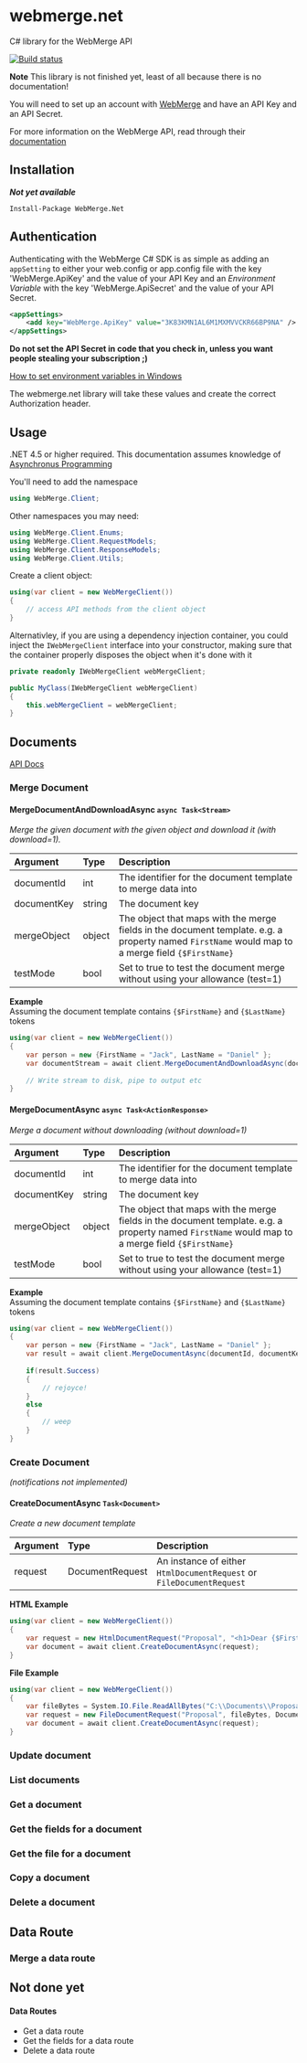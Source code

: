 # webmerge.net
C# library for the WebMerge API

[![Build status](https://ci.appveyor.com/api/projects/status/9rk7abm8qyi7hlus?svg=true)](https://ci.appveyor.com/project/csharpsi/webmerge-net)

**Note** This library is not finished yet, least of all because there is no documentation!

You will need to set up an account with [WebMerge](https://www.webmerge.me) and have an API Key and an API Secret.

For more information on the WebMerge API, read through their [documentation](https://www.webmerge.me/developers)

## Installation 

***Not yet available***

```
Install-Package WebMerge.Net
```

## Authentication
Authenticating with the WebMerge C# SDK is as simple as adding an `appSetting` to either your web.config or app.config file with the key 'WebMerge.ApiKey' and the value of your API Key and an *Environment Variable* with the key 'WebMerge.ApiSecret' and the value of your API Secret.

```xml
<appSettings>
    <add key="WebMerge.ApiKey" value="3K83KMN1AL6M1MXMVVCKR66BP9NA" />
</appSettings>
``` 

**Do not set the API Secret in code that you check in, unless you want people stealing your subscription ;)**

[How to set environment variables in Windows](http://lmgtfy.com/?q=windows+10+set+environment+variable)

The webmerge.net library will take these values and create the correct Authorization header.

## Usage

.NET 4.5 or higher required. This documentation assumes knowledge of [Asynchronus Programming](https://msdn.microsoft.com/en-us/library/hh191443.aspx)

You'll need to add the namespace

```c#
using WebMerge.Client;
```

Other namespaces you may need:

```c#
using WebMerge.Client.Enums;
using WebMerge.Client.RequestModels;
using WebMerge.Client.ResponseModels;
using WebMerge.Client.Utils;
```

Create a client object:

```c#
using(var client = new WebMergeClient())
{
    // access API methods from the client object
}
```

Alternativley, if you are using a dependency injection container, you could inject the `IWebMergeClient` interface into your constructor, making sure that the container properly disposes the object when it's done with it

``` c#
private readonly IWebMergeClient webMergeClient;

public MyClass(IWebMergeClient webMergeClient) 
{
    this.webMergeClient = webMergeClient;
}
```

## Documents
[API Docs](https://www.webmerge.me/developers/documents)

### Merge Document

#### MergeDocumentAndDownloadAsync `async Task<Stream>`

*Merge the given document with the given object and download it (with download=1).*

|Argument|Type|Description|
|:---|:---|:---|
|documentId|int|The identifier for the document template to merge data into|
|documentKey|string|The document key|
|mergeObject|object|The object that maps with the merge fields in the document template. e.g. a property named `FirstName` would map to a merge field `{$FirstName}`|
|testMode|bool|Set to true to test the document merge without using your allowance (test=1)|

**Example**  
Assuming the document template contains `{$FirstName}` and `{$LastName}` tokens

``` c#
using(var client = new WebMergeClient())
{
    var person = new {FirstName = "Jack", LastName = "Daniel" };
    var documentStream = await client.MergeDocumentAndDownloadAsync(documentId, documentKey, person);
    
    // Write stream to disk, pipe to output etc
}
```

#### MergeDocumentAsync `async Task<ActionResponse>`

*Merge a document without downloading (without download=1)*

|Argument|Type|Description|
|:---|:---|:---|
|documentId|int|The identifier for the document template to merge data into|
|documentKey|string|The document key|
|mergeObject|object|The object that maps with the merge fields in the document template. e.g. a property named `FirstName` would map to a merge field `{$FirstName}`|
|testMode|bool|Set to true to test the document merge without using your allowance (test=1)|

**Example**  
Assuming the document template contains `{$FirstName}` and `{$LastName}` tokens

```c#
using(var client = new WebMergeClient())
{
    var person = new {FirstName = "Jack", LastName = "Daniel" };
    var result = await client.MergeDocumentAsync(documentId, documentKey, person);
    
    if(result.Success)
    {
        // rejoyce!
    }
    else
    {
        // weep
    }
}
```

### Create Document  
*(notifications not implemented)*

#### CreateDocumentAsync `Task<Document>`

*Create a new document template*

|Argument|Type|Description|
|:---|:---|:---|
|request|DocumentRequest|An instance of either `HtmlDocumentRequest` or `FileDocumentRequest`|

**HTML Example**

```c#
using(var client = new WebMergeClient())
{
    var request = new HtmlDocumentRequest("Proposal", "<h1>Dear {$FirstName},</h1>");
    var document = await client.CreateDocumentAsync(request);
}
```

**File Example**

```c#
using(var client = new WebMergeClient())
{
    var fileBytes = System.IO.File.ReadAllBytes("C:\\Documents\\ProposalTemplate.docx");
    var request = new FileDocumentRequest("Proposal", fileBytes, DocumentType.Docx);
    var document = await client.CreateDocumentAsync(request);
}
```

### Update document

### List documents

### Get a document

### Get the fields for a document

### Get the file for a document

### Copy a document

### Delete a document

## Data Route

### Merge a data route


## Not done yet

#### Data Routes
* Get a data route
* Get the fields for a data route
* Delete a data route
